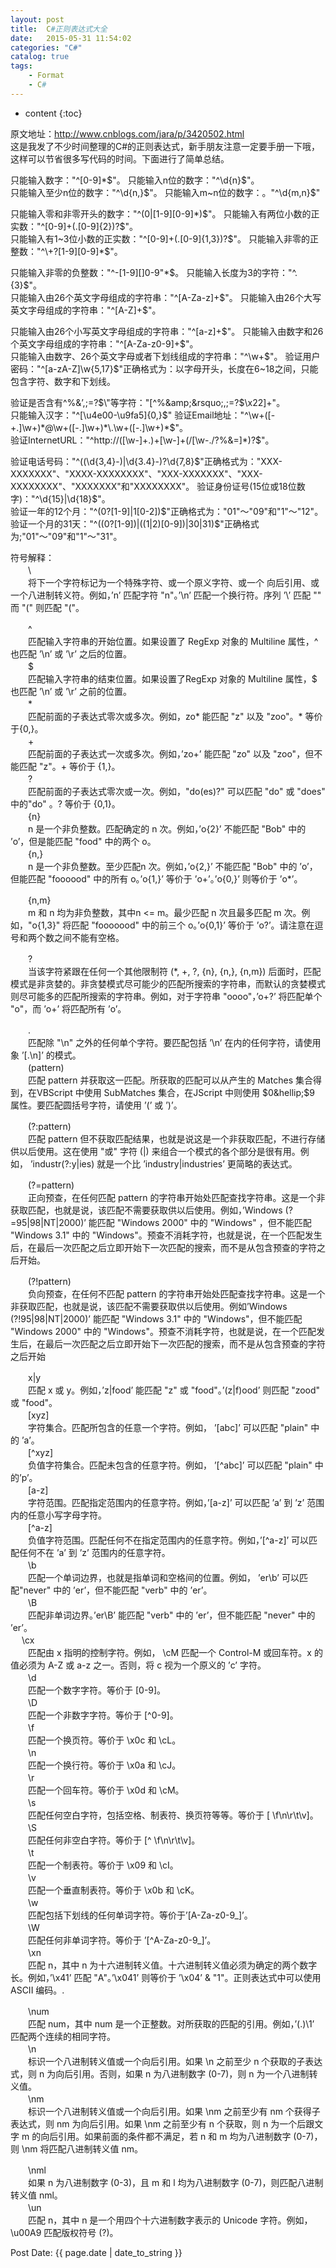 ```yaml
---
layout:	post
title:	C#正则表达式大全
date:   2015-05-31 11:54:02
categories:	"C#"   
catalog: true
tags:	
    - Format
	- C#
---
```


* content
{:toc}

原文地址：http://www.cnblogs.com/jara/p/3420502.html   
这是我发了不少时间整理的C#的正则表达式，新手朋友注意一定要手册一下哦，这样可以节省很多写代码的时间。下面进行了简单总结。   

只能输入数字："^[0-9]*$"。     
只能输入n位的数字："^\d{n}$"。    
只能输入至少n位的数字："^\d{n,}$"。     
只能输入m~n位的数字：。"^\d{m,n}$"     

只能输入零和非零开头的数字："^(0|[1-9][0-9]*)$"。     
只能输入有两位小数的正实数："^[0-9]+(.[0-9]{2})?$"。     
只能输入有1~3位小数的正实数："^[0-9]+(.[0-9]{1,3})?$"。     
只能输入非零的正整数："^\+?[1-9][0-9]*$"。     

只能输入非零的负整数："^\-[1-9][]0-9"*$。     
只能输入长度为3的字符："^.{3}$"。     
只能输入由26个英文字母组成的字符串："^[A-Za-z]+$"。     
只能输入由26个大写英文字母组成的字符串："^[A-Z]+$"。     

只能输入由26个小写英文字母组成的字符串："^[a-z]+$"。     
只能输入由数字和26个英文字母组成的字符串："^[A-Za-z0-9]+$"。     
只能输入由数字、26个英文字母或者下划线组成的字符串："^\w+$"。     
验证用户密码："^[a-zA-Z]\w{5,17}$"正确格式为：以字母开头，长度在6~18之间，只能包含字符、数字和下划线。     

验证是否含有^%&amp;&rsquo;,;=?$\"等字符："[^%&amp;&rsquo;,;=?$\x22]+"。     
只能输入汉字："^[\u4e00-\u9fa5]{0,}$"     
验证Email地址："^\w+([-+.]\w+)*@\w+([-.]\w+)*\.\w+([-.]\w+)*$"。     
验证InternetURL："^http://([\w-]+\.)+[\w-]+(/[\w-./?%&amp;=]*)?$"。     

验证电话号码："^(\(\d{3,4}-)|\d{3.4}-)?\d{7,8}$"正确格式为："XXX-XXXXXXX"、"XXXX-XXXXXXXX"、"XXX-XXXXXXX"、"XXX-XXXXXXXX"、"XXXXXXX"和"XXXXXXXX"。     
验证身份证号(15位或18位数字)："^\d{15}|\d{18}$"。     
验证一年的12个月："^(0?[1-9]|1[0-2])$"正确格式为："01"～"09"和"1"～"12"。     
验证一个月的31天："^((0?[1-9])|((1|2)[0-9])|30|31)$"正确格式为;"01"～"09"和"1"～"31"。     


符号解释：    
　　\     
　　将下一个字符标记为一个特殊字符、或一个原义字符、或一个 向后引用、或一个八进制转义符。例如，&rsquo;n&rsquo; 匹配字符 "n"。&rsquo;\n&rsquo; 匹配一个换行符。序列 &rsquo;\\&rsquo; 匹配 "\" 而 "\(" 则匹配 "("。     

　　^     
　　匹配输入字符串的开始位置。如果设置了 RegExp 对象的 Multiline 属性，^ 也匹配 &rsquo;\n&rsquo; 或 &rsquo;\r&rsquo; 之后的位置。     
　　$     
　　匹配输入字符串的结束位置。如果设置了RegExp 对象的 Multiline 属性，$ 也匹配 &rsquo;\n&rsquo; 或 &rsquo;\r&rsquo; 之前的位置。     
　　*     
　　匹配前面的子表达式零次或多次。例如，zo* 能匹配 "z" 以及 "zoo"。* 等价于{0,}。     
　　+     
　　匹配前面的子表达式一次或多次。例如，&rsquo;zo+&rsquo; 能匹配 "zo" 以及 "zoo"，但不能匹配 "z"。+ 等价于 {1,}。     
　　?     
　　匹配前面的子表达式零次或一次。例如，"do(es)?" 可以匹配 "do" 或 "does" 中的"do" 。? 等价于 {0,1}。     
　　{n}     
　　n 是一个非负整数。匹配确定的 n 次。例如，&rsquo;o{2}&rsquo; 不能匹配 "Bob" 中的 &rsquo;o&rsquo;，但是能匹配 "food" 中的两个 o。     
　　{n,}     
　　n 是一个非负整数。至少匹配n 次。例如，&rsquo;o{2,}&rsquo; 不能匹配 "Bob" 中的 &rsquo;o&rsquo;，但能匹配 "foooood" 中的所有 o。&rsquo;o{1,}&rsquo; 等价于 &rsquo;o+&rsquo;。&rsquo;o{0,}&rsquo; 则等价于 &rsquo;o*&rsquo;。     

　　{n,m}     
　　m 和 n 均为非负整数，其中n &lt;= m。最少匹配 n 次且最多匹配 m 次。例如，"o{1,3}" 将匹配 "fooooood" 中的前三个 o。&rsquo;o{0,1}&rsquo; 等价于 &rsquo;o?&rsquo;。请注意在逗号和两个数之间不能有空格。     

　　?     
　　当该字符紧跟在任何一个其他限制符 (*, +, ?, {n}, {n,}, {n,m})  后面时，匹配模式是非贪婪的。非贪婪模式尽可能少的匹配所搜索的字符串，而默认的贪婪模式则尽可能多的匹配所搜索的字符串。例如，对于字符串 "oooo"，&rsquo;o+?&rsquo; 将匹配单个 "o"，而 &rsquo;o+&rsquo; 将匹配所有 &rsquo;o&rsquo;。     

　　.     
　　匹配除 "\n" 之外的任何单个字符。要匹配包括 &rsquo;\n&rsquo; 在内的任何字符，请使用象 &rsquo;[.\n]&rsquo; 的模式。     
　　(pattern)     
　　匹配 pattern 并获取这一匹配。所获取的匹配可以从产生的 Matches 集合得到，在VBScript 中使用 SubMatches 集合，在JScript 中则使用 $0&hellip;$9 属性。要匹配圆括号字符，请使用 &rsquo;\(&rsquo; 或 &rsquo;\)&rsquo;。     

　　(?:pattern)     
　　匹配 pattern 但不获取匹配结果，也就是说这是一个非获取匹配，不进行存储供以后使用。这在使用 "或" 字符 (|) 来组合一个模式的各个部分是很有用。例如， &rsquo;industr(?:y|ies) 就是一个比 &rsquo;industry|industries&rsquo; 更简略的表达式。    
 
　　(?=pattern)     
　　正向预查，在任何匹配 pattern 的字符串开始处匹配查找字符串。这是一个非获取匹配，也就是说，该匹配不需要获取供以后使用。例如，&rsquo;Windows (?=95|98|NT|2000)&rsquo; 能匹配 "Windows 2000" 中的 "Windows" ，但不能匹配 "Windows 3.1" 中的   "Windows"。预查不消耗字符，也就是说，在一个匹配发生后，在最后一次匹配之后立即开始下一次匹配的搜索，而不是从包含预查的字符之后开始。     

　　(?!pattern)     
　　负向预查，在任何不匹配 pattern 的字符串开始处匹配查找字符串。这是一个非获取匹配，也就是说，该匹配不需要获取供以后使用。例如&rsquo;Windows (?!95|98|NT|2000)&rsquo; 能匹配 "Windows 3.1" 中的 "Windows"，但不能匹配 "Windows 2000" 中的 "Windows"。预查不消耗字符，也就是说，在一个匹配发生后，在最后一次匹配之后立即开始下一次匹配的搜索，而不是从包含预查的字符之后开始    
 
　　x|y     
　　匹配 x 或 y。例如，&rsquo;z|food&rsquo; 能匹配 "z" 或 "food"。&rsquo;(z|f)ood&rsquo; 则匹配 "zood" 或 "food"。     
　　[xyz]     
　　字符集合。匹配所包含的任意一个字符。例如， &rsquo;[abc]&rsquo; 可以匹配 "plain" 中的 &rsquo;a&rsquo;。     
　　[^xyz]     
　　负值字符集合。匹配未包含的任意字符。例如， &rsquo;[^abc]&rsquo; 可以匹配 "plain" 中的&rsquo;p&rsquo;。     
　　[a-z]     
　　字符范围。匹配指定范围内的任意字符。例如，&rsquo;[a-z]&rsquo; 可以匹配 &rsquo;a&rsquo; 到 &rsquo;z&rsquo; 范围内的任意小写字母字符。     
　　[^a-z]     
　　负值字符范围。匹配任何不在指定范围内的任意字符。例如，&rsquo;[^a-z]&rsquo; 可以匹配任何不在 &rsquo;a&rsquo; 到 &rsquo;z&rsquo; 范围内的任意字符。     
　　\b     
　　匹配一个单词边界，也就是指单词和空格间的位置。例如， &rsquo;er\b&rsquo; 可以匹配"never" 中的 &rsquo;er&rsquo;，但不能匹配 "verb" 中的 &rsquo;er&rsquo;。     
　　\B     
　　匹配非单词边界。&rsquo;er\B&rsquo; 能匹配 "verb" 中的 &rsquo;er&rsquo;，但不能匹配 "never" 中的 &rsquo;er&rsquo;。     
　 \cx     
　　匹配由 x 指明的控制字符。例如， \cM 匹配一个 Control-M 或回车符。x 的值必须为 A-Z 或 a-z 之一。否则，将 c 视为一个原义的 &rsquo;c&rsquo; 字符。     
　　\d     
　　匹配一个数字字符。等价于 [0-9]。     
　　\D     
　　匹配一个非数字字符。等价于 [^0-9]。     
　　\f     
　　匹配一个换页符。等价于 \x0c 和 \cL。     
　　\n     
　　匹配一个换行符。等价于 \x0a 和 \cJ。     
　　\r     
　　匹配一个回车符。等价于 \x0d 和 \cM。     
　　\s     
　　匹配任何空白字符，包括空格、制表符、换页符等等。等价于 [ \f\n\r\t\v]。     
　　\S     
　　匹配任何非空白字符。等价于 [^ \f\n\r\t\v]。     
　　\t     
　　匹配一个制表符。等价于 \x09 和 \cI。     
　　\v     
　　匹配一个垂直制表符。等价于 \x0b 和 \cK。     
　　\w     
　　匹配包括下划线的任何单词字符。等价于&rsquo;[A-Za-z0-9_]&rsquo;。     
　　\W     
　　匹配任何非单词字符。等价于 &rsquo;[^A-Za-z0-9_]&rsquo;。     
　　\xn     
　　匹配 n，其中 n 为十六进制转义值。十六进制转义值必须为确定的两个数字长。例如，&rsquo;\x41&rsquo; 匹配 "A"。&rsquo;\x041&rsquo; 则等价于 &rsquo;\x04&rsquo; &amp; "1"。正则表达式中可以使用 ASCII 编码。.     

　　\num     
　　匹配 num，其中 num 是一个正整数。对所获取的匹配的引用。例如，&rsquo;(.)\1&rsquo; 匹配两个连续的相同字符。     
　　\n     
　　标识一个八进制转义值或一个向后引用。如果 \n 之前至少 n 个获取的子表达式，则 n 为向后引用。否则，如果 n 为八进制数字 (0-7)，则 n 为一个八进制转义值。     
　　\nm     
　　标识一个八进制转义值或一个向后引用。如果 \nm 之前至少有 nm 个获得子表达式，则 nm 为向后引用。如果 \nm 之前至少有 n 个获取，则 n 为一个后跟文字 m 的向后引用。如果前面的条件都不满足，若 n 和 m 均为八进制数字 (0-7)，则 \nm 将匹配八进制转义值 nm。     

　　\nml     
　　如果 n 为八进制数字 (0-3)，且 m 和 l 均为八进制数字 (0-7)，则匹配八进制转义值 nml。     
　　\un     
　　匹配 n，其中 n 是一个用四个十六进制数字表示的 Unicode 字符。例如， \u00A9 匹配版权符号 (?)。     
  
Post Date: {{ page.date | date_to_string }}  